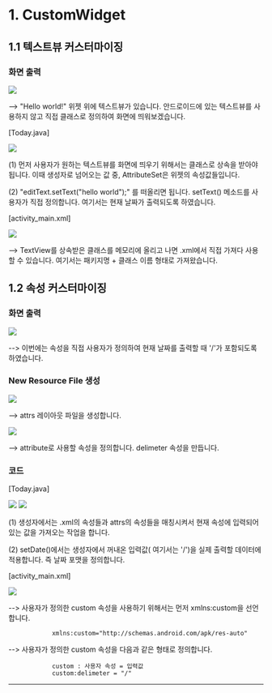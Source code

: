 # 1. CustomWidget


## 1.1 텍스트뷰 커스터마이징


### 화면 출력

![](http://i.imgur.com/gtInKBI.png )

--> "Hello world!" 위젯 위에 텍스트뷰가 있습니다. 안드로이드에 있는 텍스트뷰를 사용하지 않고 직접 클래스로 정의하여 화면에 띄워보겠습니다.




[Today.java]

![](http://i.imgur.com/nL5wvl4.png)

(1) 먼저 사용자가 원하는 텍스트뷰를 화면에 띄우기 위해서는 클래스로 상속을 받아야 됩니다.
이때 생성자로 넘어오는 값 중, AttributeSet은 위젯의 속성값들입니다.

(2) "editText.setText("hello world");" 를 떠올리면 됩니다. setText() 메소드를 사용자가 직접 정의합니다. 여기서는 현재 날짜가 출력되도록 하였습니다.



[activity_main.xml]

![](http://i.imgur.com/CIFTc69.png)

--> TextView를 상속받은 클래스를 메모리에 올리고 나면 .xml에서 직접 가져다 사용할 수 있습니다. 여기서는 패키지명 + 클래스 이름 형태로 가져왔습니다.

## 1.2 속성 커스터마이징

### 화면 출력

![](http://i.imgur.com/aT4ehFm.png)

--> 이번에는 속성을 직접 사용자가 정의하여 현재 날짜를 출력할 때 '/'가 포함되도록 하였습니다.

### New Resource File 생성

![](http://i.imgur.com/Jbn8Gzq.png)

--> attrs 레이아웃 파일을 생성합니다.


![](http://i.imgur.com/ygWwbHO.png)

--> attribute로 사용할 속성을 정의합니다. delimeter 속성을 만듭니다.

### 코드

[Today.java]

![](http://i.imgur.com/fv6qF17.png)
![](http://i.imgur.com/1EqFXUA.png)

(1) 생성자에서는 .xml의 속성들과 attrs의 속성들을 매칭시켜서 현재 속성에 입력되어 있는 값을 가져오는 작업을 합니다.

(2) setDate()에서는 생성자에서 꺼내온 입력값( 여기서는 '/')을 실제 출력할 데이터에 적용합니다. 즉 날짜 포맷을 정의합니다.


[activity_main.xml]

![](http://i.imgur.com/djG2mGG.png)

--> 사용자가 정의한 custom 속성을 사용하기 위해서는 먼저 xmlns:custom을 선언합니다.

				xmlns:custom="http://schemas.android.com/apk/res-auto"

--> 사용자가 정의한 custom 속성을 다음과 같은 형태로 정의합니다.

				custom : 사용자 속성 = 입력값
				custom:delimeter = "/"

--------------------------------------------
